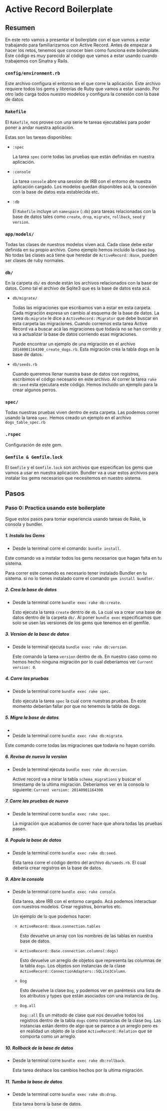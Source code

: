 # Active Record Boilerplate

## Resumen

En este reto vamos a presentar el boilerplate con el que vamos a estar trabajando para familiarizarnos con Active Record. Antes de empezar a hacer los retos, tenemos que conocer bien como funciona este boilerplate. Este código es muy parecido al código que vamos a estar usando cuando trabajemos con Sinatra y Rails.

### `config/environment.rb`

Este archivo configura el entorno en el que corre la aplicación. Este archivo requiere todos los gems y librerías de Ruby que  vamos a estar usando. Por otro lado carga todos nuestro modelos y configura la conexión con la base de datos.  

### `Rakefile`

El `Rakefile`, nos provee con una serie te tareas ejecutables para poder poner a andar nuestra aplicación.

Estas son las tareas disponibles:

- `:spec`

  La tarea `spec` corre todas las pruebas que están definidas en nuestra aplicación.

- `:console`

  La tarea `console` abre una session de IRB con el entorno de nuestra aplicación cargado. Los modelos quedan disponibles acá, la conexión con la base de datos esta establecida etc.

- `:db`

  El `Rakefile` incluye un `namespace` (`:db`) para tareas relacionadas con la base de datos tales como `create`, `drop`, `migrate`, `rollback`, `seed` y `version`.

### `app/models/`

Todas las clases de nuestros modelos viven acá. Cada clase debe estar definida en su propio archivo. Como ejemplo hemos incluido la clase `Dog`. No todas las clases acá tiene que heredar de `ActiveRecord::Base`, pueden ser clases de ruby normales.

### `db/`

En la carpeta `db/` es donde están los archivos relacionados con la base de datos. Como tal el archivo de Sqlite3 que es la base de datos esta acá.

- `db/migrate/`

  Todas las migraciones que escribamos van a estar en esta carpeta. Cada migración expresa un cambio al esquema de la base de datos. La tarea `db:migrate` le dice a `ActiveRecord::Migrator` que debe buscar en esta carpeta las migraciones. Cuando corremos esta tarea Active Record va a buscar acá las migraciones que todavía no se han corrido y va a actualizar la base de datos corriendo esas migraciones.

  Puede encontrar un ejemplo de una migración en el archivo `20140901164300_create_dogs.rb`. Esta migración crea la tabla dogs en la base de datos.

- `db/seeds.rb`

  Cuando queremos llenar nuestra base de datos con registros, escribimos el código necesario en este archivo. Al correr la tarea `rake db:seed` esta ejecutara este código. Hemos incluido un ejemplo para la crear algunos perros.

### `spec/`

Todas nuestras pruebas viven dentro de esta carpeta. Las podemos correr usando la tarea `spec`. Hemos creado un ejemplo en el archivo `dogs_table_spec.rb`

### `.rspec`

Configuración de este gem.

### `Gemfile & Gemfile.lock`

El `Gemfile` y el `Gemfile.lock` son archivos que especifican los gems que vamos a usar en nuestra aplicación. Bundler va a usar estos archivos para instalar los gems necesarios que necesitemos en nuestro sistema.

## Pasos

### Paso 0:  Practica usando este boilerplate

Sigue estos pasos para tomar experiencia usando tareas de Rake, la consola y bundler.

##### 1. Instala los Gems

-  Desde la terminal corre el comando: `bundle install`.

  Este comando va a instalar todos los gems necesarios que hagan falta en tu sistema.

  Para correr este comando es necesario tener instalado Bundler en tu sistema. si no lo tienes instalado corre el comando `gem install bundler`.

##### 2. Crea la base de datos

- Desde la terminal corre `bundle exec rake db:create`.

  Esto ejecuta la tarea `create` dentro de `db`. La cual va a crear una base de datos dentro de la carpeta `db/`. Al poner `bundle exec` especificamos que solo se usen las versiones de los gems que tenemos en el gemfile.

##### 3. Version de la base de datos

- Desde la terminal ejecuta `bundle exec rake db:version`.

  Este comando la tarea `version` dentro de `db`. En nuestro caso como no hemos hecho ninguna migración por lo cual deberíamos ver `Current version: 0`.

##### 4. Corre las pruebas

- Desde la terminal corre `bundle exec rake spec`.

  Esto ejecuta la tarea `spec` la cual corre nuestras pruebas. En este momento deberían fallar por que no tenemos la tabla de dogs.

##### 5. Migra la base de datos

-
-  Desde la terminal corre `bundle exec rake db:migrate`.

  Este comando corre todas las migraciones que todavía no hayan corrido.

##### 6. Revisa de nuevo la version

- Desde la terminal ejecuta `bundle exec rake db:version`.

  Active record va a mirar la tabla `schema_migrations` y buscar el timestamp de la ultima migración. Deberíamos ver en la consola lo siguiente: `Current version: 20140901164300`

##### 7. Corre las pruebas de nuevo

- Desde la terminal corre `bundle exec rake spec`.

  La migración que acabamos de correr hace que ahora todas las pruebas pasen.

##### 8. Popula la base de datos

- Desde la terminal corre `bundle exec rake db:seed`.

  Esta tarea corre el código dentro del archivo `db/seeds.rb`. El cual debería crear registros en la base de datos.

##### 9. Abre la consola

- Desde la terminal corre `bundle exec rake console`.

  Esta tarea, abre IRB con el entorno cargado. Acá podemos interactuar con nuestros modelos. Crear registros, borrarlos etc.

  Un ejemplo de lo que podemos hacer:

  -  `ActiveRecord::Base.connection.tables`

      Esto devuelve un array con los nombres de las tablas en nuestra base de datos.

  -  `ActiveRecord::Base.connection.columns(:dogs)`

      Esto devuelve un arreglo de objetos que representa las columnas de la tabla `dogs`. Los objetos son instancias de la clase `ActiveRecord::ConnectionAdapters::SQLite3Column`.

  -  `Dog`

      Esto devuelve la clase `Dog`, y podemos ver en paréntesis una lista de los atributos y types que están asociados con una instancia de `Dog`.

  - `Dog.all`

      `Dog::all` Es un método de clase que nos devuelve todos los registros dentro de la tabla `dogs` como instancias de la clase `Dog`. Las instancias están dentro de algo que se parece a un arreglo pero es en realidad un objeto de la clase `ActiveRecord::Relation` que se comporta como un arreglo.


##### 10. Rollback de la base de datos

- Desde la terminal corre `bundle exec rake db:rollback`.

  Esta tarea deshace los cambios hechos por la ultima migración.

##### 11. Tumba la base de datos

- Desde la terminal corre  `bundle exec rake db:drop`.

  Esta tarea borra la base de datos.
